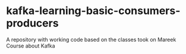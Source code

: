 # kafka-learning-basic-consumers-producers
A repository with working code based on the classes took on Mareek Course about Kafka
